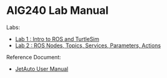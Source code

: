 # AIG240 Lab Manual

Labs:

- [Lab 1 : Intro to ROS and TurtleSim](lab1.md)
- [Lab 2 : ROS Nodes, Topics, Services, Parameters, Actions](lab2.md)
<!--
- [Lab 3 : ROS Workspace, Package, Publisher and Subscriber](lab3.md)
- [Lab 4 : Robot Model, Gazebo and JetAuto](lab4.md)
- [Lab 5 : Robotic Arm and SLAM](lab5.md)-->

Reference Document:

- [JetAuto User Manual](JetAuto-User-Manual.pdf)